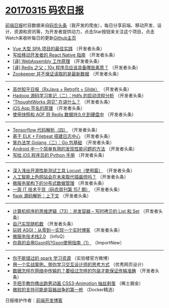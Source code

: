 # [20170315 码农日报](15.md)

[前端日报](http://caibaojian.com/c/news)栏目数据来自[码农头条](http://hao.caibaojian.com/)（我开发的爬虫），每日分享前端、移动开发、设计、资源和资讯等，为开发者提供动力，点击Star按钮来关注这个项目，点击Watch来收听每日的更新[Github主页](https://github.com/kujian/frontendDaily)
* [Vue 大型 SPA 项目的最佳实践](http://hao.caibaojian.com/30129.html) （开发者头条）
* [写给移动开发者的 React Native 指南](http://hao.caibaojian.com/30137.html) （开发者头条）
* [[译] WebAssembly 工作原理](http://hao.caibaojian.com/30147.html) （开发者头条）
* [[译] Redis 之父：10x 程序员应该具备哪些素质？](http://hao.caibaojian.com/30134.html) （开发者头条）
* [Zookeeper 并不保证读取的是最新数据](http://hao.caibaojian.com/30139.html) （开发者头条）

***
* [高仿知乎日报（RxJava + Retrofit + Glide）](http://hao.caibaojian.com/30145.html) （开发者头条）
* [Hadoop 源码学习笔记（二）：Hdfs 的启动流程分析](http://hao.caibaojian.com/30148.html) （开发者头条）
* [“ThoughtWorks 洞见” 在讲什么？](http://hao.caibaojian.com/30149.html) （开发者头条）
* [iOS App 签名的原理](http://hao.caibaojian.com/30128.html) （开发者头条）
* [使用快照和 AOF 将 Redis 数据持久化到硬盘中](http://hao.caibaojian.com/30131.html) （开发者头条）

***
* [Tensorflow 代码解析（四）](http://hao.caibaojian.com/30135.html) （开发者头条）
* [基于 ELK + Filebeat 搭建日志中心](http://hao.caibaojian.com/30136.html) （开发者头条）
* [笨办法学 Golang（二）：Go 包基础](http://hao.caibaojian.com/30138.html) （开发者头条）
* [Android 中一个简单有用的发现性能问题的方法](http://hao.caibaojian.com/30140.html) （开发者头条）
* [写给 iOS 程序员的 Python 手册](http://hao.caibaojian.com/30141.html) （开发者头条）

***
* [深入浅出开源性能测试工具 Locust（使用篇）](http://hao.caibaojian.com/30142.html) （开发者头条）
* [人工智能上色网站会在未来取代插画师吗？](http://hao.caibaojian.com/30146.html) （开发者头条）
* [微服务架构下的分布式数据管理](http://hao.caibaojian.com/30126.html) （开发者头条）
* [一周 IT 技术干货（码农周刊第 157 期）](http://hao.caibaojian.com/30127.html) （开发者头条）
* [flask 源码解析：上下文](http://hao.caibaojian.com/30133.html) （开发者头条）

***
* [计算机程序的思维逻辑（73）：并发容器 &#8211; 写时拷贝的 List 和 Set](http://hao.caibaojian.com/30143.html) （开发者头条）
* [自己实现随机数](http://hao.caibaojian.com/30132.html) （开发者头条）
* [玩转 ASGI：从零到一实现一个实时博客](http://hao.caibaojian.com/30144.html) （开发者头条）
* [微服务技术栈2.0](http://hao.caibaojian.com/30371.html) （InfoQ）
* [你真的会用Gson吗?Gson使用指南（1）](http://hao.caibaojian.com/30378.html) （ImportNew）

***
* [你不能错过的 spark 学习资源](http://hao.caibaojian.com/30412.html) （实验楼官方微博）
* [用一个实战案例，带你学习交互设计师的思考方式](http://hao.caibaojian.com/30421.html) （优秀网页设计）
* [数据怎样在网络中传输的？要经过怎样的包装才能保证传输准确](http://hao.caibaojian.com/30397.html) （开发者头条）
* [手把手教你撸出跑男动画  CSS3-Animotion 抽丝剥茧](http://hao.caibaojian.com/30424.html) （稀土掘金）
* [微软的支持可能是容器战争的第一枪](http://hao.caibaojian.com/30379.html) （Docker精选）

日报维护作者：[前端开发博客](http://caibaojian.com/) 